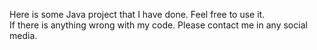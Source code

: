 Here is some Java project that I have done. Feel free to use it.<br/>
If there is anything wrong with my code. Please contact me in any social media.
